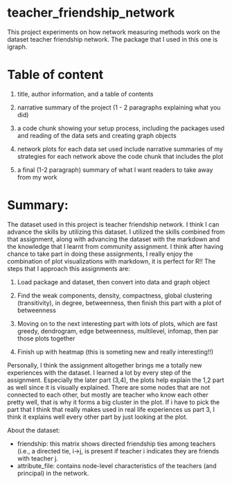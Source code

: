 # teacher_friendship_network
This project experiments on how network measuring methods work on the dataset teacher friendship network. The package that I used in this one is igraph.
# Table of content

  1. title, author information, and a table of contents
  
  2. narrative summary of the project (1 - 2 paragraphs explaining what you did)
  
  3. a code chunk showing your setup process, including the packages used and reading of the data sets and creating graph objects
  
  4. network plots for each data set used include narrative summaries of my strategies for each network above the code chunk that includes the plot
  
  5. a final (1-2 paragraph) summary of what I want readers to take away from my work 
  
#   Summary:

  The dataset used in this project is teacher friendship network. I think I can advance the skills by utilizing this dataset. I utilized the skills combined from that assignment, along with advancing the dataset with the markdown and the knowledge that I learnt from community assignment. I think after having chance to take part in doing these assignments, I really enjoy the combination of plot visualizations with markdown, it is perfect for R!! 
  The steps that I approach this assignments are:
  
  1. Load package and dataset, then convert into data and graph object
  
  2. Find the weak components, density, compactness, global clustering (transitivity), in degree, betweenness, then finish this part with a plot of betweenness
  
  3. Moving on to the next interesting part with lots of plots, which are fast greedy, dendrogram, edge betweenness, multilevel, infomap, then par those plots together
  
  4. Finish up with heatmap (this is someting new and really interesting!!)

  Personally, I think the assignment altogether brings me a totally new experiences with the dataset. I learned a lot by every step of the assignment. Especially the later part (3,4), the plots help explain the 1,2 part as well since it is visually explained. There are some nodes that are not connected to each other, but mostly are teacher who know each other pretty well, that is why it forms a big cluster in the plot. If i have to pick the part that I think that really makes used in real life experiences us part 3, I think it explains well every other part by just looking at the plot. 

  About the dataset:
  
  - friendship: this matrix shows directed friendship ties among teachers (i.e., a directed tie, i->j, is present if teacher i indicates they are friends with teacher j.
  - attribute_file: contains node-level characteristics of the teachers (and principal) in the network. 
